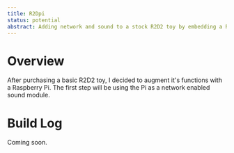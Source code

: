 ```yaml
---
title: R2Dpi
status: potential
abstract: Adding network and sound to a stock R2D2 toy by embedding a Raspberry Pi.
---
```


# Overview

After purchasing a basic R2D2 toy, I decided to augment it's functions with a Raspberry Pi. The first step will be using the Pi as a network enabled sound module.

# Build Log

Coming soon.
